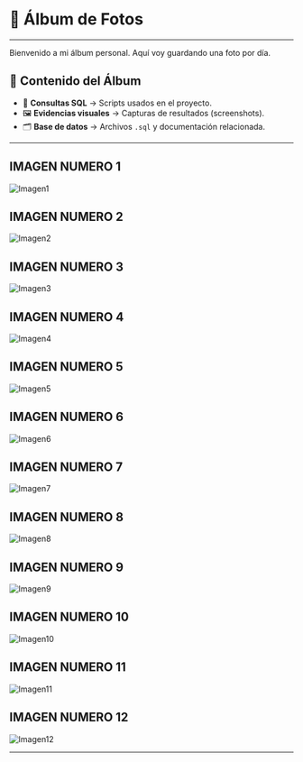 # 📸 Álbum de Fotos
----------------------------------------------------------------------------
Bienvenido a mi álbum personal. Aquí voy guardando una foto por día.
## 📂 Contenido del Álbum
- 📑 **Consultas SQL** → Scripts usados en el proyecto.  
- 🖼️ **Evidencias visuales** → Capturas de resultados (screenshots).  
- 🗂️ **Base de datos** → Archivos `.sql` y documentación relacionada.  
----------------------------------------------------------------------------
## IMAGEN NUMERO 1
![Imagen1](Imagen1.png)

## IMAGEN NUMERO 2
![Imagen2](Imagen2.png)

## IMAGEN NUMERO 3
![Imagen3](Imagen3.png)

## IMAGEN NUMERO 4
![Imagen4](Imagen4.png)

## IMAGEN NUMERO 5
![Imagen5](Imagen5.png)

## IMAGEN NUMERO 6
![Imagen6](Imagen6.png)

## IMAGEN NUMERO 7
![Imagen7](Imagen7.png)

## IMAGEN NUMERO 8
![Imagen8](Imagen8.png)

## IMAGEN NUMERO 9
![Imagen9](Imagen9.png)    

## IMAGEN NUMERO 10
![Imagen10](Imagen10.png)    

## IMAGEN NUMERO 11
![Imagen11](Imagen11.png)    

## IMAGEN NUMERO 12
![Imagen12](Imagen12.png)    

----------------------------------------------------------------------------
